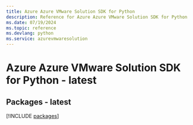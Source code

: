 ```yaml
---
title: Azure Azure VMware Solution SDK for Python
description: Reference for Azure Azure VMware Solution SDK for Python
ms.date: 07/19/2024
ms.topic: reference
ms.devlang: python
ms.service: azurevmwaresolution
---
```

# Azure Azure VMware Solution SDK for Python - latest
## Packages - latest
[!INCLUDE [packages](azure-vmware-solution-index.md)]